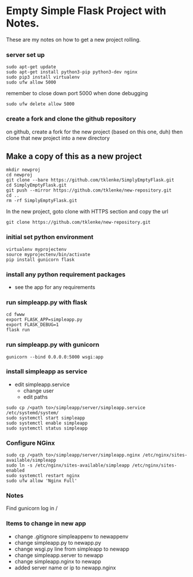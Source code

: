 # Empty Simple Flask Project with Notes.

These are my notes on how to get a new project rolling.

### server set up
```
sudo apt-get update
sudo apt-get install python3-pip python3-dev nginx
sudo pip3 install virtualenv
sudo ufw allow 5000
```
remember to close down port 5000 when done debugging
```
sudo ufw delete allow 5000
```

### create a fork and clone the github repository
on github, create a fork for the new project (based on this one, duh) 
then clone that new project into a new directory
## Make a copy of this as a new project
```
mkdir newproj
cd newproj
git clone --bare https://github.com/tklenke/SimplyEmptyFlask.git
cd SimplyEmptyFlask.git
git push --mirror https://github.com/tklenke/new-repository.git
cd ..
rm -rf SimplyEmptyFlask.git
```

In the new project, goto clone with HTTPS section and copy the url 
```
git clone https://github.com/tklenke/new-repository.git
```
 
### initial set python environment
```
virtualenv myprojectenv
source myprojectenv/bin/activate
pip install gunicorn flask
```

### install any python requirement packages
* see the app for any requirements

### run simpleapp.py with flask
```
cd fwww
export FLASK_APP=simpleapp.py
export FLASK_DEBUG=1
flask run
```

### run simpleapp.py with gunicorn
```
gunicorn --bind 0.0.0.0:5000 wsgi:app
```

### install simpleapp as service
* edit simpleapp.service
  * change user
  * edit paths
```
sudo cp /<path to>/simpleapp/server/simpleapp.service /etc/systemd/system/
sudo systemctl start simpleapp
sudo systemctl enable simpleapp
sudo systemctl status simpleapp
```

### Configure NGinx
```
sudo cp /<path to>/simpleapp/server/simpleapp.nginx /etc/nginx/sites-available/simpleapp
sudo ln -s /etc/nginx/sites-available/simpleapp /etc/nginx/sites-enabled
sudo systemctl restart nginx
sudo ufw allow 'Nginx Full'
```

### Notes
Find gunicorn log in /

### Items to change in new app
* change .gitignore simpleappenv to newappenv
* change simpleapp.py to newapp.py
* change wsgi.py line from simpleapp to newapp
* change simpleapp.server to newapp
* change simpleapp.nginx to newapp
* added server name or ip to newapp.nginx


